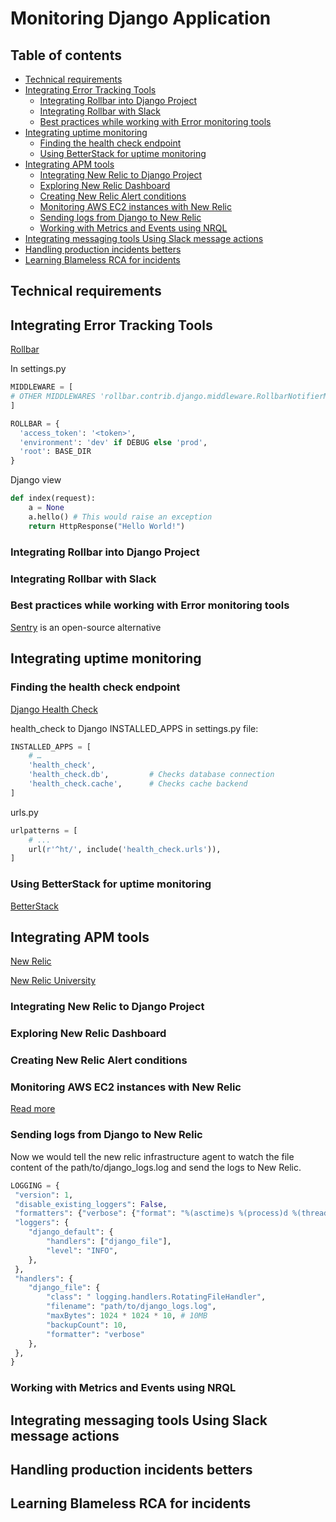 # Monitoring Django Application

## Table of contents
* [Technical requirements](#technical-requirements)
* [Integrating Error Tracking Tools](#integrating-error-tracking-tools)
    * [Integrating Rollbar into Django Project](#integrating-rollbar-into-django-project)
    * [Integrating Rollbar with Slack](#integrating-rollbar-with-slack)
    * [Best practices while working with Error monitoring tools](#best-practices-while-working-with-error-monitoring-tools)
* [Integrating uptime monitoring](#integrating-uptime-monitoring)
    * [Finding the health check endpoint](#finding-the-health-check-endpoint)
    * [Using BetterStack for uptime monitoring](#using-betterstack-for-uptime-monitoring)
* [Integrating APM tools](#integrating-apm-tools)
    * [Integrating New Relic to Django Project](#integrating-new-relic-to-django-project)
    * [Exploring New Relic Dashboard](#exploring-new-relic-dashboard)
    * [Creating New Relic Alert conditions](#creating-new-relic-alert-conditions)
    * [Monitoring AWS EC2 instances with New Relic](#monitoring-aws-ec2-instances-with-new-relic)
    * [Sending logs from Django to New Relic](#sending-logs-from-django-to-new-relic)
    * [Working with Metrics and Events using NRQL](#working-with-metrics-and-events-using-nrql)
* [Integrating messaging tools Using Slack message actions](#integrating-messaging-tools-using-slack-message-actions)
* [Handling production incidents betters](#handling-production-incidents-betters)
* [Learning Blameless RCA for incidents](#learning-blameless-rca-for-incidents)


## Technical requirements

## Integrating Error Tracking Tools

[Rollbar](https://rollbar.com/)

In settings.py
```python
MIDDLEWARE = [ 
# OTHER MIDDLEWARES 'rollbar.contrib.django.middleware.RollbarNotifierMiddleware', 
] 
```
```python
ROLLBAR = { 
  'access_token': '<token>', 
  'environment': 'dev' if DEBUG else 'prod', 
  'root': BASE_DIR 
} 
```

Django view
```python
def index(request): 
    a = None 
    a.hello() # This would raise an exception 
    return HttpResponse("Hello World!")
```

### Integrating Rollbar into Django Project


### Integrating Rollbar with Slack

### Best practices while working with Error monitoring tools

[Sentry](https://sentry.io/) is an open-source alternative

## Integrating uptime monitoring

### Finding the health check endpoint

[Django Health Check ](https://github.com/revsys/django-health-check)

health_check to Django INSTALLED_APPS in settings.py file: 

```python
INSTALLED_APPS = [ 
    # …  
    'health_check', 
    'health_check.db',         # Checks database connection 
    'health_check.cache',      # Checks cache backend 
]
```

urls.py
```python
urlpatterns = [ 
    # ... 
    url(r'^ht/', include('health_check.urls')), 
] 
```

### Using BetterStack for uptime monitoring

[BetterStack](https://betterstack.com/)

## Integrating APM tools

[New Relic](https://www.newrelic.com/)

[New Relic University](https://learn.newrelic.com/)

### Integrating New Relic to Django Project

### Exploring New Relic Dashboard

### Creating New Relic Alert conditions

### Monitoring AWS EC2 instances with New Relic

[Read more](https://docs.newrelic.com/docs/infrastructure/install-infrastructure-agent/config-management-tools/configure-infrastructure-agent-aws-elastic-beanstalk/)

### Sending logs from Django to New Relic

Now we would tell the new relic infrastructure agent to watch the file content of the path/to/django_logs.log and send the logs to New Relic. 
```python
LOGGING = { 
 "version": 1, 
 "disable_existing_loggers": False, 
 "formatters": {"verbose": {"format": "%(asctime)s %(process)d %(thread)d %(message)s"}}, 
 "loggers": { 
    "django_default": { 
        "handlers": ["django_file"], 
        "level": "INFO", 
    }, 
 }, 
 "handlers": { 
    "django_file": { 
        "class": " logging.handlers.RotatingFileHandler", 
        "filename": "path/to/django_logs.log", 
        "maxBytes": 1024 * 1024 * 10, # 10MB 
        "backupCount": 10, 
        "formatter": "verbose" 
    }, 
 }, 
}
```

### Working with Metrics and Events using NRQL

## Integrating messaging tools Using Slack message actions

## Handling production incidents betters

## Learning Blameless RCA for incidents

